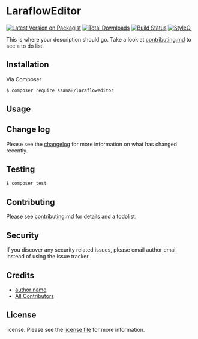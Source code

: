 # LaraflowEditor

[![Latest Version on Packagist][ico-version]][link-packagist]
[![Total Downloads][ico-downloads]][link-downloads]
[![Build Status][ico-travis]][link-travis]
[![StyleCI][ico-styleci]][link-styleci]

This is where your description should go. Take a look at [contributing.md](contributing.md) to see a to do list.

## Installation

Via Composer

``` bash
$ composer require szana8/larafloweditor
```

## Usage

## Change log

Please see the [changelog](changelog.md) for more information on what has changed recently.

## Testing

``` bash
$ composer test
```

## Contributing

Please see [contributing.md](contributing.md) for details and a todolist.

## Security

If you discover any security related issues, please email author email instead of using the issue tracker.

## Credits

- [author name][link-author]
- [All Contributors][link-contributors]

## License

license. Please see the [license file](license.md) for more information.

[ico-version]: https://img.shields.io/packagist/v/szana8/larafloweditor.svg?style=flat-square
[ico-downloads]: https://img.shields.io/packagist/dt/szana8/larafloweditor.svg?style=flat-square
[ico-travis]: https://img.shields.io/travis/szana8/larafloweditor/master.svg?style=flat-square
[ico-styleci]: https://styleci.io/repos/12345678/shield

[link-packagist]: https://packagist.org/packages/szana8/larafloweditor
[link-downloads]: https://packagist.org/packages/szana8/larafloweditor
[link-travis]: https://travis-ci.org/szana8/larafloweditor
[link-styleci]: https://styleci.io/repos/12345678
[link-author]: https://github.com/szana8
[link-contributors]: ../../contributors
